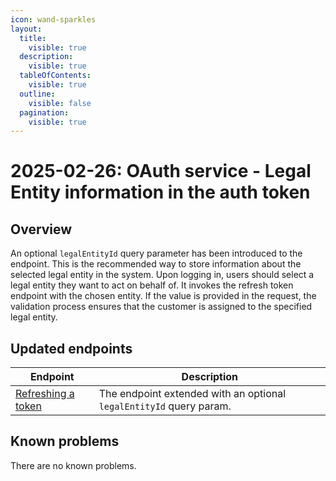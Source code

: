 ```yaml
---
icon: wand-sparkles
layout:
  title:
    visible: true
  description:
    visible: true
  tableOfContents:
    visible: true
  outline:
    visible: false
  pagination:
    visible: true
---
```


# 2025-02-26: OAuth service - Legal Entity information in the auth token

## Overview

An optional `legalEntityId` query parameter has been introduced to the endpoint.
This is the recommended way to store information about the selected legal entity in the system.
Upon logging in, users should select a legal entity they want to act on behalf of. It invokes the refresh token endpoint with the chosen entity.
If the value is provided in the request, the validation process ensures that the customer is assigned to the specified legal entity.

## Updated endpoints

| Endpoint                                                               | Description                                                      |
|------------------------------------------------------------------------|------------------------------------------------------------------|
| [Refreshing a token](https://developer.emporix.io/api-references/api-guides-and-references/authorization/oauth-service/api-reference/customer-token#get-customer-tenant-refreshauthtoken)  | The endpoint extended with an optional `legalEntityId` query param. |

## Known problems

There are no known problems.